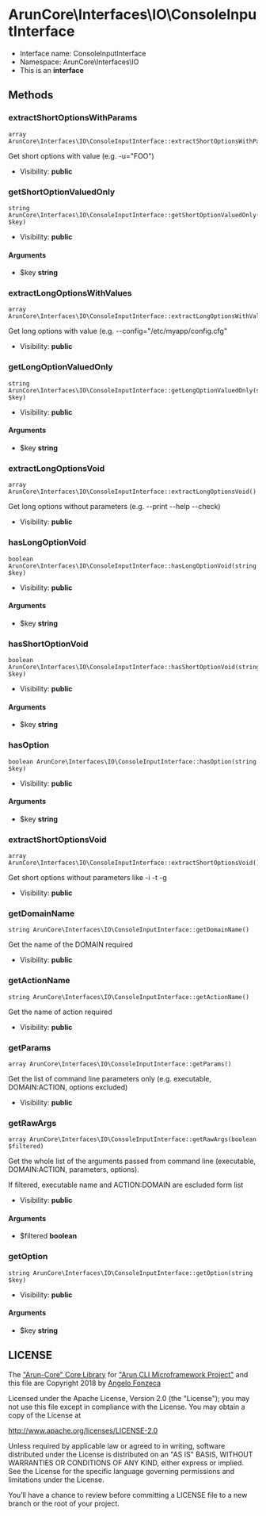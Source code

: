 ArunCore\Interfaces\IO\ConsoleInputInterface
===============






* Interface name: ConsoleInputInterface
* Namespace: ArunCore\Interfaces\IO
* This is an **interface**






Methods
-------


### extractShortOptionsWithParams

    array ArunCore\Interfaces\IO\ConsoleInputInterface::extractShortOptionsWithParams()

Get short options with value (e.g. -u="FOO")



* Visibility: **public**




### getShortOptionValuedOnly

    string ArunCore\Interfaces\IO\ConsoleInputInterface::getShortOptionValuedOnly(string $key)





* Visibility: **public**


#### Arguments
* $key **string**



### extractLongOptionsWithValues

    array ArunCore\Interfaces\IO\ConsoleInputInterface::extractLongOptionsWithValues()

Get long options with value (e.g. --config="/etc/myapp/config.cfg"



* Visibility: **public**




### getLongOptionValuedOnly

    string ArunCore\Interfaces\IO\ConsoleInputInterface::getLongOptionValuedOnly(string $key)





* Visibility: **public**


#### Arguments
* $key **string**



### extractLongOptionsVoid

    array ArunCore\Interfaces\IO\ConsoleInputInterface::extractLongOptionsVoid()

Get long options without parameters (e.g. --print --help --check)



* Visibility: **public**




### hasLongOptionVoid

    boolean ArunCore\Interfaces\IO\ConsoleInputInterface::hasLongOptionVoid(string $key)





* Visibility: **public**


#### Arguments
* $key **string**



### hasShortOptionVoid

    boolean ArunCore\Interfaces\IO\ConsoleInputInterface::hasShortOptionVoid(string $key)





* Visibility: **public**


#### Arguments
* $key **string**



### hasOption

    boolean ArunCore\Interfaces\IO\ConsoleInputInterface::hasOption(string $key)





* Visibility: **public**


#### Arguments
* $key **string**



### extractShortOptionsVoid

    array ArunCore\Interfaces\IO\ConsoleInputInterface::extractShortOptionsVoid()

Get short options without parameters like -i -t -g



* Visibility: **public**




### getDomainName

    string ArunCore\Interfaces\IO\ConsoleInputInterface::getDomainName()

Get the name of the DOMAIN required



* Visibility: **public**




### getActionName

    string ArunCore\Interfaces\IO\ConsoleInputInterface::getActionName()

Get the name of action required



* Visibility: **public**




### getParams

    array ArunCore\Interfaces\IO\ConsoleInputInterface::getParams()

Get the list of command line parameters only (e.g. executable, DOMAIN:ACTION, options excluded)



* Visibility: **public**




### getRawArgs

    array ArunCore\Interfaces\IO\ConsoleInputInterface::getRawArgs(boolean $filtered)

Get the whole list of the arguments passed from command line (executable, DOMAIN:ACTION, parameters, options).

If filtered, executable name and ACTION:DOMAIN are escluded form list

* Visibility: **public**


#### Arguments
* $filtered **boolean**



### getOption

    string ArunCore\Interfaces\IO\ConsoleInputInterface::getOption(string $key)





* Visibility: **public**


#### Arguments
* $key **string**




LICENSE
-------

The ["Arun-Core" Core Library](https://github.com/afonzeca/arun-core) for ["Arun CLI Microframework Project"](https://github.com/afonzeca/arun) and this file are Copyright 2018 by [Angelo Fonzeca](https://www.linkedin.com/in/angelo-f-1806868/)

Licensed under the Apache License, Version 2.0 (the "License"); you may not use this file except in compliance with the License. You may obtain a copy of the License at

http://www.apache.org/licenses/LICENSE-2.0

Unless required by applicable law or agreed to in writing, software distributed under the License is distributed on an "AS IS" BASIS, WITHOUT WARRANTIES OR CONDITIONS OF ANY KIND, either express or implied. See the License for the specific language governing permissions and limitations under the License.

You’ll have a chance to review before committing a LICENSE file to a new branch or the root of your project.
